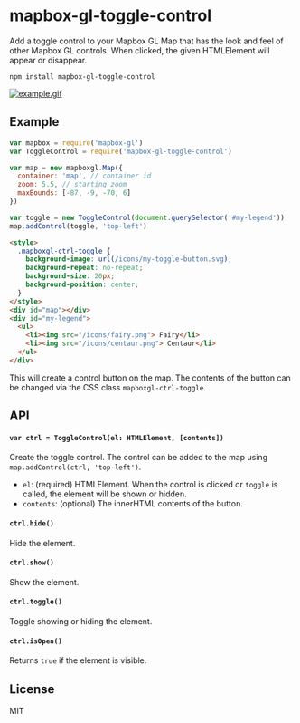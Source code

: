 # mapbox-gl-toggle-control

Add a toggle control to your Mapbox GL Map that has the look and feel of other Mapbox GL controls. When clicked, the given HTMLElement will appear or disappear.

```npm install mapbox-gl-toggle-control```

[![example.gif](example.gif)]()

## Example

```js
var mapbox = require('mapbox-gl')
var ToggleControl = require('mapbox-gl-toggle-control')

var map = new mapboxgl.Map({
  container: 'map', // container id
  zoom: 5.5, // starting zoom
  maxBounds: [-87, -9, -70, 6]
})

var toggle = new ToggleControl(document.querySelector('#my-legend'))
map.addControl(toggle, 'top-left')
```

```html
<style>
  .mapboxgl-ctrl-toggle {
    background-image: url(/icons/my-toggle-button.svg);
    background-repeat: no-repeat;
    background-size: 20px;
    background-position: center;
  }
</style>
<div id="map"></div>
<div id="my-legend">
  <ul>
    <li><img src="/icons/fairy.png"> Fairy</li>
    <li><img src="/icons/centaur.png"> Centaur</li>
  </ul>
</div>
```

This will create a control button on the map. The contents of the button can be changed via the CSS class `mapboxgl-ctrl-toggle`.

## API

#### ```var ctrl = ToggleControl(el: HTMLElement, [contents])```

Create the toggle control. The control can be added to the map using `map.addControl(ctrl, 'top-left')`.

* `el`: (required) HTMLElement. When the control is clicked or `toggle` is called, the element will be shown or hidden.
* `contents`: (optional) The innerHTML contents of the button.

#### ```ctrl.hide()```

Hide the element.

#### ```ctrl.show()```

Show the element.

#### ```ctrl.toggle()```

Toggle showing or hiding the element.

#### ```ctrl.isOpen()```

Returns `true` if the element is visible.

## License

MIT
